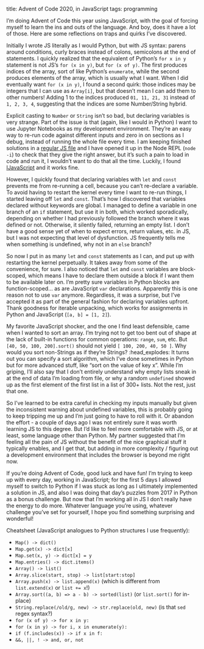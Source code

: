 title: Advent of Code 2020, in JavaScript
tags: programming

I’m doing Advent of Code this year using JavaScript, with the goal of forcing myself to learn the ins and outs of the language. And boy, does it have a lot of those. Here are some reflections on traps and quirks I’ve discovered.

Initially I wrote JS literally as I would Python, but with JS syntax: parens around conditions, curly braces instead of colons, semicolons at the end of statements. I quickly realized that the equivalent of Python’s `for x in y` statement is not JS’s `for (x in y)`, but `for (x of y)`. The first produces indices of the array, sort of like Python’s `enumerate`, while the second produces elements of the array, which is usually what I want. When I did eventually want `for (x in y)`, I found a second quirk: those indices may be integers that I can use as `Array[i]`, but that doesn’t mean I can add them to other numbers! Adding 1 to the indices produced `01, 11, 21, 31` instead of `1, 2, 3, 4`, suggesting that the indices are some Number/String hybrid.

Explicit casting to `Number` or `String` isn’t so bad, but declaring variables is very strange. Part of the issue is that (again, like I would in Python) I want to use Jupyter Notebooks as my development environment. They’re an easy way to re-run code against different inputs and zero in on sections as I debug, instead of running the whole file every time. I am keeping finished solutions in a [regular JS file](https://github.com/christalee/AoC/blob/master/aoc_2020_code.js) and I have opened it up in the Node REPL (`node -i`) to check that they give the right answer, but it’s such a pain to load in code and run it, I wouldn’t want to do that all the time. Luckily, I found [IJavaScript](https://github.com/n-riesco/ijavascript) and it works fine.

However, I quickly found that declaring variables with `let` and `const` prevents me from re-running a cell, because you can’t re-declare a variable. To avoid having to restart the kernel every time I want to re-run things, I started leaving off `let` and `const`. That’s how I discovered that variables declared without keywords are global. I managed to define a variable in one branch of an `if` statement, but use it in both, which worked sporadically, depending on whether I had previously followed the branch where it was defined or not. Otherwise, it silently failed, returning an empty list. I don’t have a good sense yet of when to expect errors, return values, etc. in JS, but I was not expecting that level of dysfunction. JS frequently tells me when something is undefined, why not in an `else` branch?

So now I put in as many `let` and `const` statements as I can, and put up with restarting the kernel perpetually. It takes away from some of the convenience, for sure. I also noticed that `let` and `const` variables are block-scoped, which means I have to declare them outside a block if I want them to be available later on. I’m pretty sure variables in Python blocks are function-scoped… as are JavaScript `var` declarations. Apparently this is one reason not to use `var` anymore. Regardless, it was a surprise, but I’ve accepted it as part of the general fashion for declaring variables upfront. Thank goodness for iterable unpacking, which works for assignments in Python and JavaScript (`[a, b] = [1, 2]`).

My favorite JavaScript shocker, and the one I find least defensible, came when I wanted to sort an array. I’m trying not to get too bent out of shape at the lack of built-in functions for common operations: `range`, `sum`, etc. But `[40, 50, 100, 200].sort()` should not yield `[ 100, 200, 40, 50 ]`. Why would you sort non-Strings as if they’re Strings? :head_explodes: It turns out you can specify a sort algorithm, which I’ve done sometimes in Python but for more advanced stuff, like “sort on the value of key x”. While I’m griping, I’ll also say that I don’t entirely understand why empty lists sneak in at the end of data I’m loading from file, or why a random `undefined` showed up as the first element of the first list in a list of 300+ lists. Not the rest, just that one.

So I’ve learned to be extra careful in checking my inputs manually but given the inconsistent warning about undefined variables, this is probably going to keep tripping me up and I’m just going to have to roll with it. Or abandon the effort - a couple of days ago I was not entirely sure it was worth learning JS to this degree. But I’d like to feel more comfortable with JS, or at least, some language other than Python. My partner suggested that I’m feeling all the pain of JS without the benefit of the nice graphical stuff it typically enables, and I get that, but adding in more complexity / figuring out a development environment that includes the browser is beyond me right now.

If you’re doing Advent of Code, good luck and have fun! I’m trying to keep up with every day, working in JavaScript; for the first 5 days I allowed myself to switch to Python if I was stuck as long as I ultimately implemented a solution in JS, and also I was doing that day’s puzzles from 2017 in Python as a bonus challenge. But now that I’m working all in JS I don’t really have the energy to do more. Whatever language you’re using, whatever challenge you’ve set for yourself, I hope you find something surprising and wonderful!

Cheatsheet (JavaScript analogues to Python structures I use frequently):

- `Map() -> dict()`
- `Map.get(x) -> dict[x]`
- `Map.set(x, y) -> dict[x] = y`
- `Map.entries() -> dict.items()`
- `Array() -> list()`
- `Array.slice(start, stop) -> list[start:stop]`
- `Array.push(x) -> list.append(x)` (which is different from `list.extend(x)` or `list += x`!)
- `Array.sort((a, b) => a - b) -> sorted(list)` (or `list.sort()` for in-place)
- `String.replace(/old/g, new) -> str.replace(old, new)` (is that `sed` regex syntax?)
- `for (x of y) -> for x in y:`
- `for (x in y) -> for i, x in enumerate(y):`
- `if (f.includes(x)) -> if x in f:`
- `&&, ||, ! -> and, or, not`
